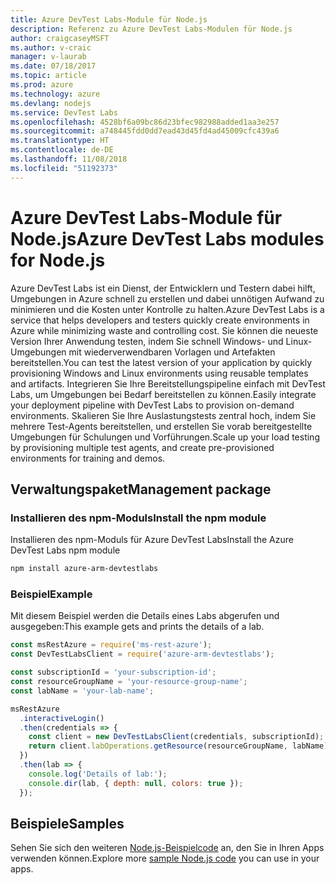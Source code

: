 ```yaml
---
title: Azure DevTest Labs-Module für Node.js
description: Referenz zu Azure DevTest Labs-Modulen für Node.js
author: craigcaseyMSFT
ms.author: v-craic
manager: v-laurab
ms.date: 07/18/2017
ms.topic: article
ms.prod: azure
ms.technology: azure
ms.devlang: nodejs
ms.service: DevTest Labs
ms.openlocfilehash: 4528bf6a09bc86d23bfec982988added1aa3e257
ms.sourcegitcommit: a748445fdd0dd7ead43d45fd4ad45009cfc439a6
ms.translationtype: HT
ms.contentlocale: de-DE
ms.lasthandoff: 11/08/2018
ms.locfileid: "51192373"
---
```

# <a name="azure-devtest-labs-modules-for-nodejs"></a><span data-ttu-id="f2226-103">Azure DevTest Labs-Module für Node.js</span><span class="sxs-lookup"><span data-stu-id="f2226-103">Azure DevTest Labs modules for Node.js</span></span>

<span data-ttu-id="f2226-104">Azure DevTest Labs ist ein Dienst, der Entwicklern und Testern dabei hilft, Umgebungen in Azure schnell zu erstellen und dabei unnötigen Aufwand zu minimieren und die Kosten unter Kontrolle zu halten.</span><span class="sxs-lookup"><span data-stu-id="f2226-104">Azure DevTest Labs is a service that helps developers and testers quickly create environments in Azure while minimizing waste and controlling cost.</span></span> <span data-ttu-id="f2226-105">Sie können die neueste Version Ihrer Anwendung testen, indem Sie schnell Windows- und Linux-Umgebungen mit wiederverwendbaren Vorlagen und Artefakten bereitstellen.</span><span class="sxs-lookup"><span data-stu-id="f2226-105">You can test the latest version of your application by quickly provisioning Windows and Linux environments using reusable templates and artifacts.</span></span> <span data-ttu-id="f2226-106">Integrieren Sie Ihre Bereitstellungspipeline einfach mit DevTest Labs, um Umgebungen bei Bedarf bereitstellen zu können.</span><span class="sxs-lookup"><span data-stu-id="f2226-106">Easily integrate your deployment pipeline with DevTest Labs to provision on-demand environments.</span></span> <span data-ttu-id="f2226-107">Skalieren Sie Ihre Auslastungstests zentral hoch, indem Sie mehrere Test-Agents bereitstellen, und erstellen Sie vorab bereitgestellte Umgebungen für Schulungen und Vorführungen.</span><span class="sxs-lookup"><span data-stu-id="f2226-107">Scale up your load testing by provisioning multiple test agents, and create pre-provisioned environments for training and demos.</span></span>

## <a name="management-package"></a><span data-ttu-id="f2226-108">Verwaltungspaket</span><span class="sxs-lookup"><span data-stu-id="f2226-108">Management package</span></span>

### <a name="install-the-npm-module"></a><span data-ttu-id="f2226-109">Installieren des npm-Moduls</span><span class="sxs-lookup"><span data-stu-id="f2226-109">Install the npm module</span></span>

<span data-ttu-id="f2226-110">Installieren des npm-Moduls für Azure DevTest Labs</span><span class="sxs-lookup"><span data-stu-id="f2226-110">Install the Azure DevTest Labs npm module</span></span>

```bash
npm install azure-arm-devtestlabs
```

### <a name="example"></a><span data-ttu-id="f2226-111">Beispiel</span><span class="sxs-lookup"><span data-stu-id="f2226-111">Example</span></span>

<span data-ttu-id="f2226-112">Mit diesem Beispiel werden die Details eines Labs abgerufen und ausgegeben:</span><span class="sxs-lookup"><span data-stu-id="f2226-112">This example gets and prints the details of a lab.</span></span>

```javascript
const msRestAzure = require('ms-rest-azure');
const DevTestLabsClient = require('azure-arm-devtestlabs');

const subscriptionId = 'your-subscription-id';
const resourceGroupName = 'your-resource-group-name';
const labName = 'your-lab-name';

msRestAzure
  .interactiveLogin()
  .then(credentials => {
    const client = new DevTestLabsClient(credentials, subscriptionId);
    return client.labOperations.getResource(resourceGroupName, labName);
  })
  .then(lab => {
    console.log('Details of lab:');
    console.dir(lab, { depth: null, colors: true });
  });
```

## <a name="samples"></a><span data-ttu-id="f2226-113">Beispiele</span><span class="sxs-lookup"><span data-stu-id="f2226-113">Samples</span></span>

<span data-ttu-id="f2226-114">Sehen Sie sich den weiteren [Node.js-Beispielcode](https://azure.microsoft.com/resources/samples/?platform=nodejs) an, den Sie in Ihren Apps verwenden können.</span><span class="sxs-lookup"><span data-stu-id="f2226-114">Explore more [sample Node.js code](https://azure.microsoft.com/resources/samples/?platform=nodejs) you can use in your apps.</span></span>

